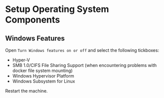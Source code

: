 # Setup Operating System Components

## Windows Features
Open `Turn Windows features on or off` and select the following tickboxes:

- Hyper-V
- SMB 1.0/CIFS File Sharing Support (when encountering problems with docker file system mounting)
- Windows Hypervisor Platform
- Windows Subsystem for Linux

Restart the machine.

